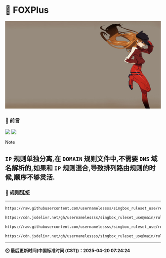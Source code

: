 
# 🧸 FOXPlus
![](https://raw.githubusercontent.com/usernamelessss/picture-bed/main/images/202504042256831.jpg)
### 📣 前言
![](https://shields.io/badge/-移除重复规则-ff69b4) ![](https://shields.io/badge/-IP&nbsp;规则单独存放不与&nbsp;DOMAIN&nbsp;等混合-green)
> [!NOTE]
**`IP` 规则单独分离,在 `DOMAIN` 规则文件中,不需要 `DNS` 域名解析的,如果和 `IP` 规则混合,导致排列路由规则的时候,顺序不够灵活.**
---

###  🔗 规则链接
---

```url
https://raw.githubusercontent.com/usernamelessss/singbox_ruleset_use/refs/heads/main/rule/FOXPlus/FOXPlus_No_IP.json
```

```url
https://cdn.jsdelivr.net/gh/usernamelessss/singbox_ruleset_use@main/rule/FOXPlus/FOXPlus_No_IP.json
```

```url
https://raw.githubusercontent.com/usernamelessss/singbox_ruleset_use/refs/heads/main/rule/FOXPlus/FOXPlus_No_IP.srs
```

```url
https://cdn.jsdelivr.net/gh/usernamelessss/singbox_ruleset_use@main/rule/FOXPlus/FOXPlus_No_IP.srs
```

---
**⏲️ 最后更新时间(中国标准时间 (CST))：2025-04-20 07:24:24**